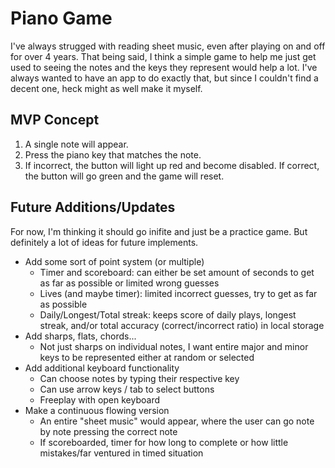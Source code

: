 # Piano Game

I've always strugged with reading sheet music, even after playing on and off for over 4 years. That being said, I think a simple game to help me just get used to seeing the notes and the keys they represent would help a lot. I've always wanted to have an app to do exactly that, but since I couldn't find a decent one, heck might as well make it myself. 

## MVP Concept
1. A single note will appear.
2. Press the piano key that matches the note. 
3. If incorrect, the button will light up red and become disabled. If correct, the button will go green and the game will reset.

## Future Additions/Updates
For now, I'm thinking it should go inifite and just be a practice game. But definitely a lot of ideas for future implements.
- Add some sort of point system (or multiple)
  - Timer and scoreboard: can either be set amount of seconds to get as far as possible or limited wrong guesses
  - Lives (and maybe timer): limited incorrect guesses, try to get as far as possible
  - Daily/Longest/Total streak: keeps score of daily plays, longest streak, and/or total accuracy (correct/incorrect ratio) in local storage 
- Add sharps, flats, chords...
  - Not just sharps on individual notes, I want entire major and minor keys to be represented either at random or selected
- Add additional keyboard functionality
  - Can choose notes by typing their respective key
  - Can use arrow keys / tab to select buttons
  - Freeplay with open keyboard
- Make a continuous flowing version
  - An entire "sheet music" would appear, where the user can go note by note pressing the correct note
  - If scoreboarded, timer for how long to complete or how little mistakes/far ventured in timed situation 
